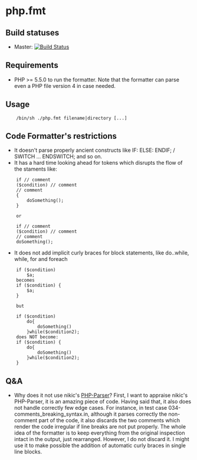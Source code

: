 php.fmt
=======

## Build statuses
- Master: [![Build Status](https://travis-ci.org/dericofilho/php.fmt.svg?branch=master)](https://travis-ci.org/dericofilho/php.fmt)

## Requirements
- PHP >= 5.5.0 to run the formatter. Note that the formatter can parse even a PHP file version 4 in case needed.

## Usage
```
    /bin/sh ./php.fmt filename|directory [...]
```

## Code Formatter's restrictions
- It doesn't parse properly ancient constructs like IF: ELSE: ENDIF; / SWITCH ... ENDSWITCH; and so on.
- It has a hard time looking ahead for tokens which disrupts the flow of the staments like:
```
	if // comment
	($condition) // comment
	// comment
	{
		doSomething();
	}

	or

	if // comment
	($condition) // comment
	// comment
	doSomething();
```
- It does not add implicit curly braces for block statements, like do..while, while, for and foreach
```
	if ($condition)
		$a;
	becomes
	if ($condition) {
		$a;
	}

	but

	if ($condition)
		do{
			doSomething()
		}while($condition2);
	does NOT become:
	if ($condition) {
		do{
			doSomething()
		}while($condition2);
	}
```

## Q&A
- Why does it not use nikic's [PHP-Parser](https://github.com/nikic/PHP-Parser)?
    First, I want to appraise nikic's PHP-Parser, it is an amazing piece of code. Having said that, it also does not handle correctly few edge cases.
    For instance, in test case 034-comments_breaking_syntax.in, although it parses correctly the non-comment part of the code, it also discards the two comments which render the code irregular if line breaks are not put properly.
    The whole idea of the formatter is to keep everything from the original inspection intact in the output, just rearranged.
    However, I do not discard it. I might use it to make possible the addition of automatic curly braces in single line blocks.